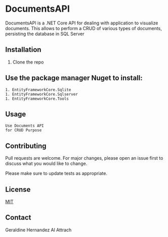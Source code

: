 ﻿# DocumentsAPI

DocumentsAPI is a .NET Core API for dealing with application to visualize documents.
This allows to perform a CRUD of various types of documents, persisting the database in SQL Server

## Installation

1. Clone the repo

## Use the package manager Nuget to install: 
	1. EntityFrameworkCore.Sqlite
	1. EntityFrameworkCore.Sqlserver
	1. EntityFrameworkCore.Tools



## Usage

```ASP.NET Core
Use Documents API
for CRUD Purpose
```

## Contributing
Pull requests are welcome. For major changes, please open an issue first to discuss what you would like to change.

Please make sure to update tests as appropriate.

## License
[MIT](https://choosealicense.com/licenses/mit/)

## Contact
Geraldine Hernandez Al Attrach